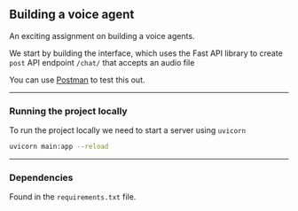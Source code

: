## Building a voice agent

An exciting assignment on building a voice agents.

We start by building the interface, which uses the Fast API library to create `post` API endpoint `/chat/` that accepts an audio file

You can use [Postman](https://www.postman.com/downloads/) to test this out.

---

### Running the project locally

To run the project locally we need to start a server using `uvicorn`

``` bash
uvicorn main:app --reload
```

---

### Dependencies

Found in the `requirements.txt` file.